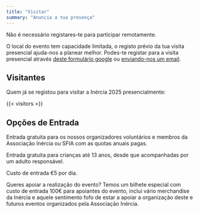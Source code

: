 ```yaml
---
title: "Visitar"
summary: "Anuncia a tua presença"
---
```

>

Não é necessário registares-te para participar remotamente.

O local do evento tem capacidade limitada, o registo prévio da tua visita presencial ajuda-nos a planear melhor. Podes-te registar para a visita presencial através [deste formulário google](https://forms.gle/JaWHKEY1zUMBJxWp7) ou [enviando-nos um email](mailto:info@inercia.pt&subject=Inércia%202025).

## Visitantes

Quem já se registou para visitar a Inércia 2025 presencialmente:

{{< visitors >}}

## Opções de Entrada

Entrada gratuita para os nossos organizadores voluntários e membros da Associação Inércia ou SFIA com as quotas anuais pagas.

Entrada gratuita para crianças até 13 anos, desde que acompanhadas por um adulto responsável.

Custo de entrada €5 por dia.

Queres apoiar a realização do evento? Temos um bilhete especial com custo de entrada 100€ para apoiantes do evento, inclui vário merchandise da Inércia e aquele sentimento fofo de estar a apoiar a organização deste e futuros eventos organizados pela Associação Inércia.